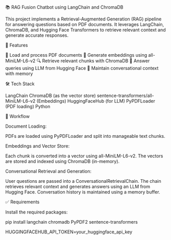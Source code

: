📚 RAG Fusion Chatbot using LangChain and ChromaDB

This project implements a Retrieval-Augmented Generation (RAG) pipeline for answering questions based on PDF documents. It leverages LangChain, ChromaDB, and Hugging Face Transformers to retrieve relevant context and generate accurate responses.

🚀 Features

📄 Load and process PDF documents
🧠 Generate embeddings using all-MiniLM-L6-v2
🔍 Retrieve relevant chunks with ChromaDB
🤖 Answer queries using LLM from Hugging Face
🧠 Maintain conversational context with memory

🛠️ Tech Stack

LangChain
ChromaDB (as the vector store)
sentence-transformers/all-MiniLM-L6-v2 (Embeddings)
HuggingFaceHub (for LLM)
PyPDFLoader (PDF loading)
Python

📂 Workflow

Document Loading:

PDFs are loaded using PyPDFLoader and split into manageable text chunks.

Embeddings and Vector Store:

Each chunk is converted into a vector using all-MiniLM-L6-v2.
The vectors are stored and indexed using ChromaDB (in-memory).

Conversational Retrieval and Generation:

User questions are passed into a ConversationalRetrievalChain.
The chain retrieves relevant context and generates answers using an LLM from Hugging Face.
Conversation history is maintained using a memory buffer.

✅ Requirements

Install the required packages:

pip install langchain chromadb PyPDF2 sentence-transformers

HUGGINGFACEHUB_API_TOKEN=your_huggingface_api_key
